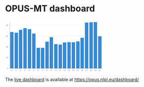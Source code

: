 
# OPUS-MT dashboard

![example barchart](img/barchart_medium.png)

The [live dashboard](https://opus.nlpl.eu/dashboard/) is available at https://opus.nlpl.eu/dashboard/

